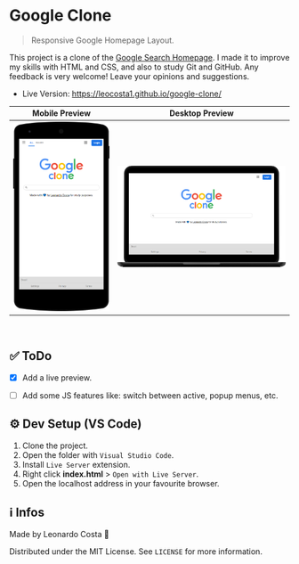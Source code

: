 # Google Clone
> Responsive Google Homepage Layout.

This project is a clone of the [Google Search Homepage](https://google.com). I made it to improve my skills with HTML and CSS, and also to study Git and GitHub. Any feedback is very welcome! Leave your opinions and suggestions.

- Live Version: <https://leocosta1.github.io/google-clone/>

Mobile Preview             |  Desktop Preview
:-------------------------:|:-------------------------:
![Mobile Preview](/images/mobile-preview.png)   |  ![Desktop Preview](/images/desktop-preview.png)

<br/>

## ✅ ToDo
- [x] Add a live preview.
- [ ] Add some JS features like: switch between active, popup menus, etc.


## ⚙ Dev Setup (VS Code)
1. Clone the project.
2. Open the folder with ``Visual Studio Code``.
3. Install ``Live Server`` extension.
4. Right click **index.html** > ``Open with Live Server``.
5. Open the localhost address in your favourite browser.


## ℹ Infos
Made by Leonardo Costa 🙂

Distributed under the MIT License. See ``LICENSE`` for more information.
